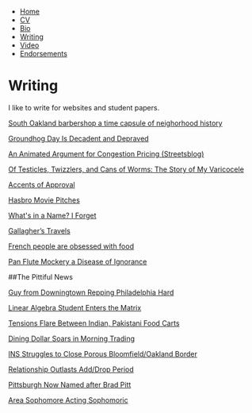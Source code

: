 * [Home](/)
* <a href="/cv.pdf" target="_blank">CV</a>
* [Bio](/bio.html)
* [Writing](/writing.html)
* [Video](/video.html)
* [Endorsements](/endorsements.html)

# Writing

I like to write for websites and student papers.

[South Oakland barbershop a time capsule of neighorhood history](/writing/barbershop.html)

[Groundhog Day Is Decadent and Depraved](/writing/groundhogday.html)

[An Animated Argument for Congestion Pricing (Streetsblog)](http://dc.streetsblog.org/2012/01/06/an-animated-argument-for-congestion-pricing/)

[Of Testicles, Twizzlers, and Cans of Worms: The Story of My Varicocele](/writing/varicocele.html)

[Accents of Approval](/writing/accents.html)

[Hasbro Movie Pitches](http://omnibrow.com/hasbro-movie-pitches/)

[What's in a Name? I Forget](/writing/names.html)

[Gallagher’s Travels](/writing/gallagher.html)

[French people are obsessed with food](/writing/food.html)

[Pan Flute Mockery a Disease of Ignorance](/writing/pan-flutes.html)

##The Pittiful News

[Guy from Downingtown Repping Philadelphia Hard](/writing/phildelphia.html)

[Linear Algebra Student Enters the Matrix](/writing/thematrix.html)

[Tensions Flare Between Indian, Pakistani Food Carts](/writing/foodcarts.html)

[Dining Dollar Soars in Morning Trading](/writing/diningdollars.html)

[INS Struggles to Close Porous Bloomfield/Oakland Border](/writing/bloomfield.html)

[Relationship Outlasts Add/Drop Period](/writing/adddrop.html)

[Pittsburgh Now Named after Brad Pitt](/writing/bradpitt.html)

[Area Sophomore Acting Sophomoric](/writing/sophomore.html)



